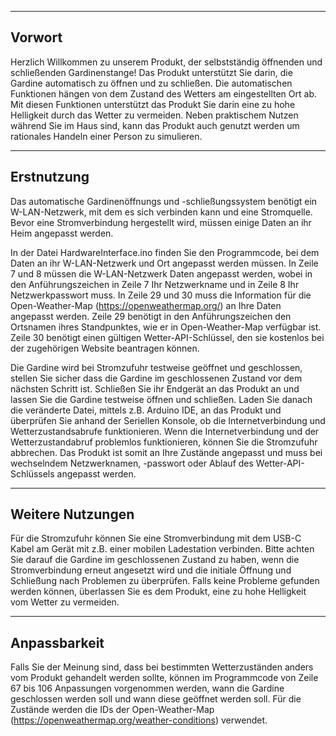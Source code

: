 ------------------------------------------------------
Vorwort
------------------------------------------------------
Herzlich Willkommen zu unserem Produkt, der selbstständig öffnenden und schließenden Gardinenstange!
Das Produkt unterstützt Sie darin, die Gardine automatisch zu öffnen und zu schließen.
Die automatischen Funktionen hängen von dem Zustand des Wetters am eingestellten Ort ab.
Mit diesen Funktionen unterstützt das Produkt Sie darin eine zu hohe Helligkeit durch das Wetter zu vermeiden.
Neben praktischem Nutzen während Sie im Haus sind, kann das Produkt auch genutzt werden um rationales Handeln einer Person zu simulieren.

------------------------------------------------------
Erstnutzung
------------------------------------------------------
Das automatische Gardinenöffnungs und -schließungssystem benötigt ein W-LAN-Netzwerk, mit dem es sich verbinden kann und eine Stromquelle.
Bevor eine Stromverbindung hergestellt wird, müssen einige Daten an ihr Heim angepasst werden.

In der Datei HardwareInterface.ino finden Sie den Programmcode, bei dem Daten an ihr W-LAN-Netzwerk und Ort angepasst werden müssen.
In Zeile 7 und 8 müssen die W-LAN-Netzwerk Daten angepasst werden, wobei in den Anführungszeichen in Zeile 7 Ihr Netzwerkname und in Zeile 8 Ihr Netzwerkpasswort muss.
In Zeile 29 und 30 muss die Information für die Open-Weather-Map (https://openweathermap.org/) an Ihre Daten angepasst werden.
Zeile 29 benötigt in den Anführungszeichen den Ortsnamen ihres Standpunktes, wie er in Open-Weather-Map verfügbar ist.
Zeile 30 benötigt einen gültigen Wetter-API-Schlüssel, den sie kostenlos bei der zugehörigen Website beantragen können.

Die Gardine wird bei Stromzufuhr testweise geöffnet und geschlossen, stellen Sie sicher dass die Gardine im geschlossenen Zustand vor dem nächsten Schritt ist.
Schließen Sie ihr Endgerät an das Produkt an und lassen Sie die Gardine testweise öffnen und schließen. 
Laden Sie danach die veränderte Datei, mittels z.B. Arduino IDE, an das Produkt und überprüfen Sie anhand der Seriellen Konsole, 
ob die Internetverbindung und Wetterzustandsabrufe funktionieren.
Wenn die Internetverbindung und der Wetterzustandabruf problemlos funktionieren, können Sie die Stromzufuhr abbrechen.
Das Produkt ist somit an Ihre Zustände angepasst und muss bei wechselndem Netzwerknamen, -passwort oder Ablauf des Wetter-API-Schlüssels angepasst werden.

------------------------------------------------------
Weitere Nutzungen
------------------------------------------------------
Für die Stromzufuhr können Sie eine Stromverbindung mit dem USB-C Kabel am Gerät mit z.B. einer mobilen Ladestation verbinden. 
Bitte achten Sie darauf die Gardine im geschlossenen Zustand zu haben, wenn die Stromverbindung erneut angesetzt wird und
die initiale Öffnung und Schließung nach Problemen zu überprüfen.
Falls keine Probleme gefunden werden können, überlassen Sie es dem Produkt, eine zu hohe Helligkeit vom Wetter zu vermeiden.

------------------------------------------------------
Anpassbarkeit
------------------------------------------------------
Falls Sie der Meinung sind, dass bei bestimmten Wetterzuständen anders vom Produkt gehandelt werden sollte, können im Programmcode
von Zeile 67 bis 106 Anpassungen vorgenommen werden, wann die Gardine geschlossen werden soll und wann diese geöffnet werden soll.
Für die Zustände werden die IDs der Open-Weather-Map (https://openweathermap.org/weather-conditions) verwendet.
